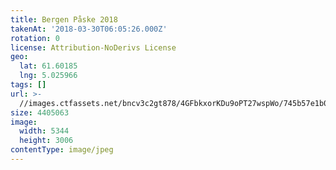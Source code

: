 ```yaml
---
title: Bergen Påske 2018
takenAt: '2018-03-30T06:05:26.000Z'
rotation: 0
license: Attribution-NoDerivs License
geo:
  lat: 61.60185
  lng: 5.025966
tags: []
url: >-
  //images.ctfassets.net/bncv3c2gt878/4GFbkxorKDu9oPT27wspWo/745b57e1b057c971d12ddc8c9912ffc9/bergen-pske-2018_27305039158_o
size: 4405063
image:
  width: 5344
  height: 3006
contentType: image/jpeg
---
```


